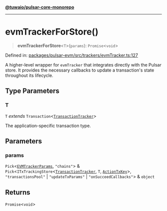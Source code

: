 [**@tuwaio/pulsar-core-monorepo**](../../../README.md)

***

# evmTrackerForStore()

> **evmTrackerForStore**\<`T`\>(`params`): `Promise`\<`void`\>

Defined in: [packages/pulsar-evm/src/trackers/evmTracker.ts:127](https://github.com/TuwaIO/pulsar-core/blob/6809762408e3f6b3c6a6abf36acf33e3e88891f1/packages/pulsar-evm/src/trackers/evmTracker.ts#L127)

A higher-level wrapper for `evmTracker` that integrates directly with the Pulsar store.
It provides the necessary callbacks to update a transaction's state throughout its lifecycle.

## Type Parameters

### T

`T` *extends* `Transaction`\<[`TransactionTracker`](../enumerations/TransactionTracker.md)\>

The application-specific transaction type.

## Parameters

### params

`Pick`\<[`EVMTrackerParams`](../type-aliases/EVMTrackerParams.md), `"chains"`\> & `Pick`\<`ITxTrackingStore`\<[`TransactionTracker`](../enumerations/TransactionTracker.md), `T`, [`ActionTxKey`](../type-aliases/ActionTxKey.md)\>, `"transactionsPool"` \| `"updateTxParams"` \| `"onSucceedCallbacks"`\> & `object`

## Returns

`Promise`\<`void`\>
